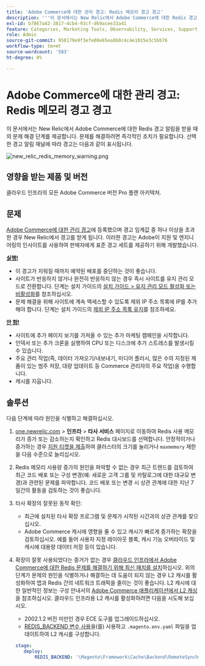 ```yaml
---
title: 'Adobe Commerce에 대한 관리 경고: Redis 메모리 경고 경고'
description: '''이 문서에서는 New Relic에서 Adobe Commerce에 대한 Redis 경고 알림을 받는 경우에 대한 문제 해결 단계를 제공합니다. 문제를 해결하려면 즉각적인 조치가 필요합니다. 선택한 경고 알림 채널에 따라 경고는 다음과 같이 표시됩니다.'
exl-id: b7867a42-3817-4cb4-93cf-d69acee33a41
feature: Categories, Marketing Tools, Observability, Services, Support, Tools and External Services, Variables
role: Admin
source-git-commit: 958179e0f3efe08e65ea8b0c4c4e1015e3c5bb76
workflow-type: tm+mt
source-wordcount: '583'
ht-degree: 0%

---
```


# Adobe Commerce에 대한 관리 경고: Redis 메모리 경고 경고

이 문서에서는 New Relic에서 Adobe Commerce에 대한 Redis 경고 알림을 받을 때의 문제 해결 단계를 제공합니다. 문제를 해결하려면 즉각적인 조치가 필요합니다. 선택한 경고 알림 채널에 따라 경고는 다음과 같이 표시됩니다.

![new_relic_redis_memory_warning.png](assets/new_relic_redis_memory_warning.png)

## 영향을 받는 제품 및 버전

클라우드 인프라의 모든 Adobe Commerce 버전 Pro 플랜 아키텍처.

## 문제

[Adobe Commerce에 대한 관리 경고](/help/support-tools/managed-alerts-for-adobe-commerce/managed-alerts-for-magento-commerce.md)에 등록했으며 경고 임계값 중 하나 이상을 초과한 경우 New Relic에서 경고를 받게 됩니다. 이러한 경고는 Adobe이 지원 및 엔지니어링의 인사이트를 사용하여 판매자에게 표준 경고 세트를 제공하기 위해 개발했습니다.

**<u>실행!</u>**

* 이 경고가 지워질 때까지 예약된 배포를 중단하는 것이 좋습니다.
* 사이트가 반응하지 않거나 완전히 반응하지 않는 경우 즉시 사이트를 유지 관리 모드로 전환합니다. 단계는 설치 가이드의 [설치 가이드 > 유지 관리 모드 활성화 또는 비활성화](/docs/commerce-operations/installation-guide/tutorials/maintenance-mode.html#enable-or-disable-maintenance-mode-1)를 참조하십시오.
* 문제 해결을 위해 사이트에 계속 액세스할 수 있도록 제외 IP 주소 목록에 IP를 추가해야 합니다. 단계는 설치 가이드의 [제외 IP 주소 목록 유지](/docs/commerce-operations/installation-guide/tutorials/maintenance-mode.html#maintain-the-list-of-exempt-ip-addresses)를 참조하세요.

**<u>안 함!</u>**

* 사이트에 추가 페이지 보기를 가져올 수 있는 추가 마케팅 캠페인을 시작합니다.
* 인덱서 또는 추가 크론을 실행하여 CPU 또는 디스크에 추가 스트레스를 발생시킬 수 있습니다.
* 주요 관리 작업(즉, 데이터 가져오기/내보내기, 미디어 플러시, 많은 수의 지정된 제품이 있는 범주 저장, 대량 업데이트 등 Commerce 관리자의 주요 작업)을 수행합니다.
* 캐시를 지웁니다.

## 솔루션

다음 단계에 따라 원인을 식별하고 해결하십시오.

1. [one.newrelic.com](https://login.newrelic.com/login) > **인프라** > **타사 서비스** 페이지로 이동하여 Redis 사용 메모리가 증가 또는 감소하는지 확인하고 Redis 대시보드를 선택합니다. 안정적이거나 증가하는 경우 [지원 티켓을 제출](/help/help-center-guide/help-center/magento-help-center-user-guide.md#submit-ticket)하여 클러스터의 크기를 늘리거나 `maxmemory` 제한을 다음 수준으로 늘리십시오.
1. Redis 메모리 사용량 증가의 원인을 파악할 수 없는 경우 최근 트렌드를 검토하여 최근 코드 배포 또는 구성 변경(예: 새로운 고객 그룹 및 카탈로그에 대한 대규모 변경)과 관련된 문제를 파악합니다. 코드 배포 또는 변경 시 상관 관계에 대한 지난 7일간의 활동을 검토하는 것이 좋습니다.
1. 타사 확장의 잘못된 동작 확인:
   * 최근에 설치된 타사 확장 프로그램 및 문제가 시작된 시간과의 상관 관계를 찾으십시오.
   * Adobe Commerce 캐시에 영향을 줄 수 있고 캐시가 빠르게 증가하는 확장을 검토하십시오. 예를 들어 사용자 지정 레이아웃 블록, 캐시 기능 오버라이드 및 캐시에 대용량 데이터 저장 등이 있습니다.
1. 확장이 잘못 사용되었다는 증거가 없는 경우 [클라우드 인프라에서 Adobe Commerce에 대한 Redis 문제를 해결하기 위해 최신 패치를 설치](/help/troubleshooting/miscellaneous/install-latest-patches-to-fix-magento-redis-issues.md)하십시오. 위의 단계가 문제의 원인을 식별하거나 해결하는 데 도움이 되지 않는 경우 L2 캐시를 활성화하여 앱과 Redis 간의 네트워크 트래픽을 줄이는 것이 좋습니다. L2 캐시에 대한 일반적인 정보는 구성 안내서의 [Adobe Commerce 애플리케이션에서 L2 캐싱](/docs/commerce-operations/configuration-guide/cache/level-two-cache.html)을 참조하십시오. 클라우드 인프라용 L2 캐시를 활성화하려면 다음을 시도해 보십시오.
   * 2002.1.2 버전 미만인 경우 ECE 도구를 업그레이드하십시오.
   * [REDIS\_BACKEND 변수 사용](/docs/commerce-cloud-service/user-guide/configure/env/stage/variables-deploy.html#redis_backend)을(를) 사용하고 `.magento.env.yaml` 파일을 업데이트하여 L2 캐시를 구성합니다.

   ```yaml
   stage:
      deploy:
          REDIS_BACKEND: '\Magento\Framework\Cache\Backend\RemoteSynchronizedCache'
   ```
